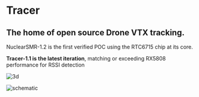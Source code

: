 # Tracer
## The home of open source Drone VTX tracking.

NuclearSMR-1.2 is the first verified POC using the RTC6715 chip at its core.

**Tracer-1.1 is the latest iteration**, matching or exceeding RX5808 performance for RSSI detection

![3d](https://github.com/RaceFPV/Tracer/blob/main/NuclearSMR-1.2-3d.png "NuclearSMR-1.2 3d")

![schematic](https://github.com/RaceFPV/Tracer/blob/main/NuclearSMR-1.2-schematic.png "NuclearSMR-1.2 schematic")
